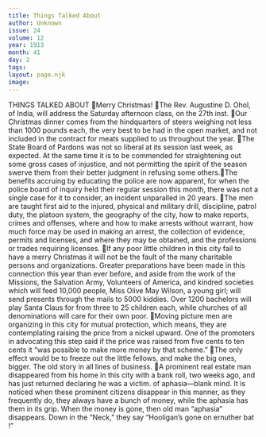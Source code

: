 ```yaml
---
title: Things Talked About
author: Unknown
issue: 24
volume: 12
year: 1913
month: 41
day: 2
tags:
layout: page.njk
image:
---
```

THINGS TALKED ABOUT Merry Christmas! The Rev. Augustine D. Ohol, of India, will address the Saturday afternoon class, on the 27th inst. Our Christmas dinner comes from the hindquarters of steers weighing not less than 1000 pounds each, the very best to be had in the open market, and not included in the contract for meats supplied to us throughout the year. The State Board of Pardons was not so liberal at its session last week, as expected. At the same time it is to be commended for straightening out some gross cases of injustice, and not permitting the spirit of the season swerve them from their better judgment in refusing some others.The benefits accruing by educating the police are now apparent, for when the police board of inquiry held their regular session this month, there was not a single case for it to consider, an incident unparalled in 20 years. The men are taught first aid to the injured, physical and military drill, discipline, patrol duty, the platoon system, the geography of the city, how to make reports, crimes and offenses, where and how to make arrests without warrant, how much force may be used in making an arrest, the collection of evidence, permits and licenses, and where they may be obtained, and the professions or trades requiring licenses. If any poor little children in this city fail to have a merry Christmas it will not be the fault of the many charitable persons and organizations. Greater preparations have been made in this connection this year than ever before, and aside from the work of the Missions, the Salvation Army, Volunteers of America, and kindred societies which will feed 10,000 people, Miss Olive May Wilson, a young girl; will send presents through the mails to 5000 kiddies. Over 1200 bachelors will play Santa Claus for from three to 25 children each, while churches of all denominations will care for their own poor. Moving picture men are organizing in this city for mutual protection, which means, they are contemplating raising the price from a nickel upward. One of the promoters in advocating this step said if the price was raised from five cents to ten cents it “was possible to make more money by that scheme.” The only effect would be to freeze out the little fellows, and make the big ones, bigger. The old story in all lines of business. A prominent real estate man disappeared from his home in this city with a bank roll, two weeks ago, and has just returned declaring he was a victim. of aphasia—blank mind. It is noticed when these prominent citizens disappear in this manner, as they frequently do, they always have a bunch of money, while the aphasia has them in its grip. When the money is gone, then old man “aphasia” disappears. Down in the “Neck,” they say “Hooligan’s gone on ernuther bat !” 
